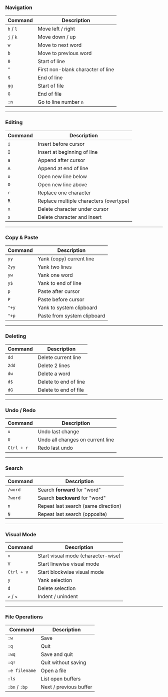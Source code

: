 
### Navigation

|Command|Description|
|---|---|
|`h` / `l`|Move left / right|
|`j` / `k`|Move down / up|
|`w`|Move to next word|
|`b`|Move to previous word|
|`0`|Start of line|
|`^`|First non-blank character of line|
|`$`|End of line|
|`gg`|Start of file|
|`G`|End of file|
|`:n`|Go to line number `n`|

---

### Editing

|Command|Description|
|---|---|
|`i`|Insert before cursor|
|`I`|Insert at beginning of line|
|`a`|Append after cursor|
|`A`|Append at end of line|
|`o`|Open new line below|
|`O`|Open new line above|
|`r`|Replace one character|
|`R`|Replace multiple characters (overtype)|
|`x`|Delete character under cursor|
|`s`|Delete character and insert|

---

### Copy & Paste

|Command|Description|
|---|---|
|`yy`|Yank (copy) current line|
|`2yy`|Yank two lines|
|`yw`|Yank one word|
|`y$`|Yank to end of line|
|`p`|Paste after cursor|
|`P`|Paste before cursor|
|`"+y`|Yank to system clipboard|
|`"+p`|Paste from system clipboard|

---

### Deleting

|Command|Description|
|---|---|
|`dd`|Delete current line|
|`2dd`|Delete 2 lines|
|`dw`|Delete a word|
|`d$`|Delete to end of line|
|`dG`|Delete to end of file|

---

### Undo / Redo

|Command|Description|
|---|---|
|`u`|Undo last change|
|`U`|Undo all changes on current line|
|`Ctrl + r`|Redo last undo|

---

### Search

|Command|Description|
|---|---|
|`/word`|Search **forward** for "word"|
|`?word`|Search **backward** for "word"|
|`n`|Repeat last search (same direction)|
|`N`|Repeat last search (opposite)|

---

### Visual Mode

|Command|Description|
|---|---|
|`v`|Start visual mode (character-wise)|
|`V`|Start linewise visual mode|
|`Ctrl + v`|Start blockwise visual mode|
|`y`|Yank selection|
|`d`|Delete selection|
|`>` / `<`|Indent / unindent|

---

### File Operations

|Command|Description|
|---|---|
|`:w`|Save|
|`:q`|Quit|
|`:wq`|Save and quit|
|`:q!`|Quit without saving|
|`:e filename`|Open a file|
|`:ls`|List open buffers|
|`:bn` / `:bp`|Next / previous buffer|

